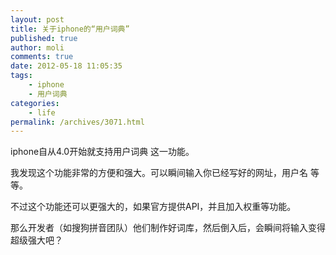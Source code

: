 ```yaml
---
layout: post
title: 关于iphone的“用户词典”
published: true
author: moli
comments: true
date: 2012-05-18 11:05:35
tags:
    - iphone
    - 用户词典
categories:
    - life
permalink: /archives/3071.html
---
```

iphone自从4.0开始就支持用户词典 这一功能。

我发现这个功能非常的方便和强大。可以瞬间输入你已经写好的网址，用户名 等等。

不过这个功能还可以更强大的，如果官方提供API，并且加入权重等功能。

那么开发者（如搜狗拼音团队）他们制作好词库，然后倒入后，会瞬间将输入变得超级强大吧？

&nbsp;